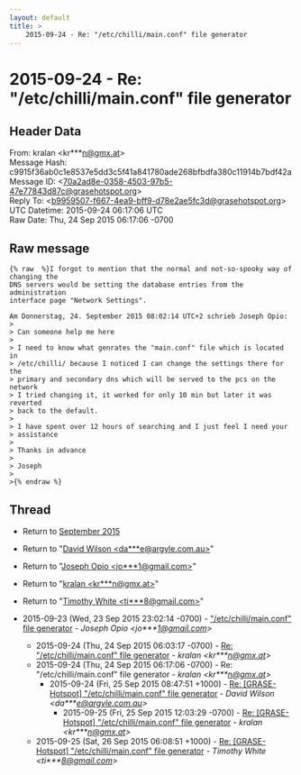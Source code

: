 ```yaml
---
layout: default
title: >
    2015-09-24 - Re: "/etc/chilli/main.conf" file generator
---
```


# 2015-09-24 - Re: "/etc/chilli/main.conf" file generator

## Header Data

From: kralan \<kr***n@gmx.at\><br>
Message Hash: c9915f36ab0c1e8537e5dd3c5f41a841780ade268bfbdfa380c11914b7bdf42a<br>
Message ID: \<70a2ad8e-0358-4503-97b5-47e77843d87c@grasehotspot.org\><br>
Reply To: \<b9959507-f667-4ea9-bff9-d78e2ae5fc3d@grasehotspot.org\><br>
UTC Datetime: 2015-09-24 06:17:06 UTC<br>
Raw Date: Thu, 24 Sep 2015 06:17:06 -0700<br>

## Raw message

```
{% raw  %}I forgot to mention that the normal and not-so-spooky way of changing the 
DNS servers would be setting the database entries from the administration 
interface page "Network Settings".

Am Donnerstag, 24. September 2015 08:02:14 UTC+2 schrieb Joseph Opio:
>
> Can someone help me here
>
> I need to know what genrates the "main.conf" file which is located in 
> /etc/chilli/ because I noticed I can change the settings there for the 
> primary and secondary dns which will be served to the pcs on the network
> I tried changing it, it worked for only 10 min but later it was reverted 
> back to the default.
>
> I have spent over 12 hours of searching and I just feel I need your 
> assistance
>
> Thanks in advance
>
> Joseph
>
>{% endraw %}
```

## Thread

+ Return to [September 2015](/archive/2015/09)

+ Return to "[David Wilson <da***e<span>@</span>argyle.com.au>](/authors/da___e_at_argyle_com_au)"
+ Return to "[Joseph Opio <jo***1<span>@</span>gmail.com>](/authors/jo___1_at_gmail_com)"
+ Return to "[kralan <kr***n<span>@</span>gmx.at>](/authors/kr___n_at_gmx_at)"
+ Return to "[Timothy White <ti***8<span>@</span>gmail.com>](/authors/ti___8_at_gmail_com)"

+ 2015-09-23 (Wed, 23 Sep 2015 23:02:14 -0700) - ["/etc/chilli/main.conf" file generator](/archive/2015/09/339133aa4617ab7a61e1bfca4e1741ec3c1960bfaf9ec40f1c93ab6731e55d08) - _Joseph Opio \<jo***1@gmail.com\>_
  + 2015-09-24 (Thu, 24 Sep 2015 06:03:17 -0700) - [Re: "/etc/chilli/main.conf" file generator](/archive/2015/09/92fa6f4ddc935fb8ebcd189c43b64595c6625ae4957bd83336eede1c19d27295) - _kralan \<kr***n@gmx.at\>_
  + 2015-09-24 (Thu, 24 Sep 2015 06:17:06 -0700) - Re: "/etc/chilli/main.conf" file generator - _kralan \<kr***n@gmx.at\>_
    + 2015-09-24 (Fri, 25 Sep 2015 08:47:51 +1000) - [Re: [GRASE-Hotspot] "/etc/chilli/main.conf" file generator](/archive/2015/09/e11e257f7b04fa8c06bab4644dd4eae01c2d23da4797a1bcc7e8b3f48379f5cc) - _David Wilson \<da***e@argyle.com.au\>_
      + 2015-09-25 (Fri, 25 Sep 2015 12:03:29 -0700) - [Re: [GRASE-Hotspot] "/etc/chilli/main.conf" file generator](/archive/2015/09/ca2042369b99962f6275ea19d78799435dbe5b38afdec6417e5ea889d5f0fd8e) - _kralan \<kr***n@gmx.at\>_
  + 2015-09-25 (Sat, 26 Sep 2015 06:08:51 +1000) - [Re: [GRASE-Hotspot] "/etc/chilli/main.conf" file generator](/archive/2015/09/045ef90a61f0119efa191faa3c2c3d71bf51ee5a99e4a594dec13003c3d3205b) - _Timothy White \<ti***8@gmail.com\>_

